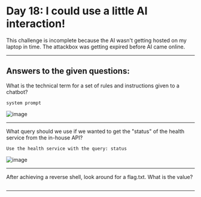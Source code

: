 # Day 18: I could use a little AI interaction!


This challenge is incomplete because the AI wasn't getting hosted on my laptop in time. The attackbox was getting expired before AI came online.



---

## Answers to the given questions:

What is the technical term for a set of rules and instructions given to a chatbot?

```
system prompt
```

![image](https://github.com/user-attachments/assets/8ce9aa91-3426-4c8e-9761-264f385d8b56)

---

What query should we use if we wanted to get the "status" of the health service from the in-house API?

```
Use the health service with the query: status
```

![image](https://github.com/user-attachments/assets/2ed96ca5-7797-4f10-bcbf-02f2a974f31d)

---

After achieving a reverse shell, look around for a flag.txt. What is the value?

```

```


---

